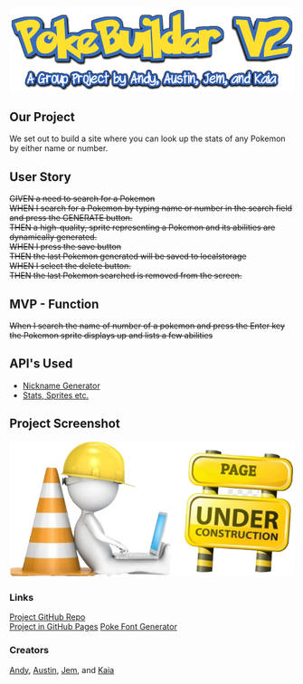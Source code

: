 ![PokeBuilder Logo](./assets/images/PokeBuilder-V2.png)
## Our Project
We set out to build a site where you can look up the stats of any Pokemon by either name or number.

## User Story
~~GIVEN a need to search for a Pokemon</br>
WHEN I search for a Pokemon by typing name or number in the search field and press the GENERATE button.</br>
THEN a high-quality, sprite representing a Pokemon and its abilities are dynamically generated.</br>
WHEN I press the save button</br>
THEN the last Pokemon generated will be saved to localstorage</br>
WHEN I select the delete button.</br>
THEN the last Pokemon searched is removed from the screen.</br>~~

## MVP - Function
~~When I search the name of number of a pokemon and press the Enter key the Pokemon sprite displays up and lists a few abilities <br>~~

## API's Used 

* [Nickname Generator](https://fungenerators.com/name/pokemon/)  <br>
* [Stats, Sprites etc.](https://pokeapi.co/)

## Project Screenshot
![Project Screenshot](./assets/images/Under-Construction.png)
### Links
[Project GitHub Repo](https://github.com/irvingjem/poke-builder-V2) <br>
[Project in GitHub Pages](https://irvingjem.github.io/poke-builder-V2/)
[Poke Font Generator](https://textcraft.net/style/Textcraft/pokemon)

### Creators
[Andy](https://github.com/superfishal), [Austin](https://github.com/KingAusti), [Jem](https://github.com/irvingjem), and [Kaia](https://github.com/kaiafay)